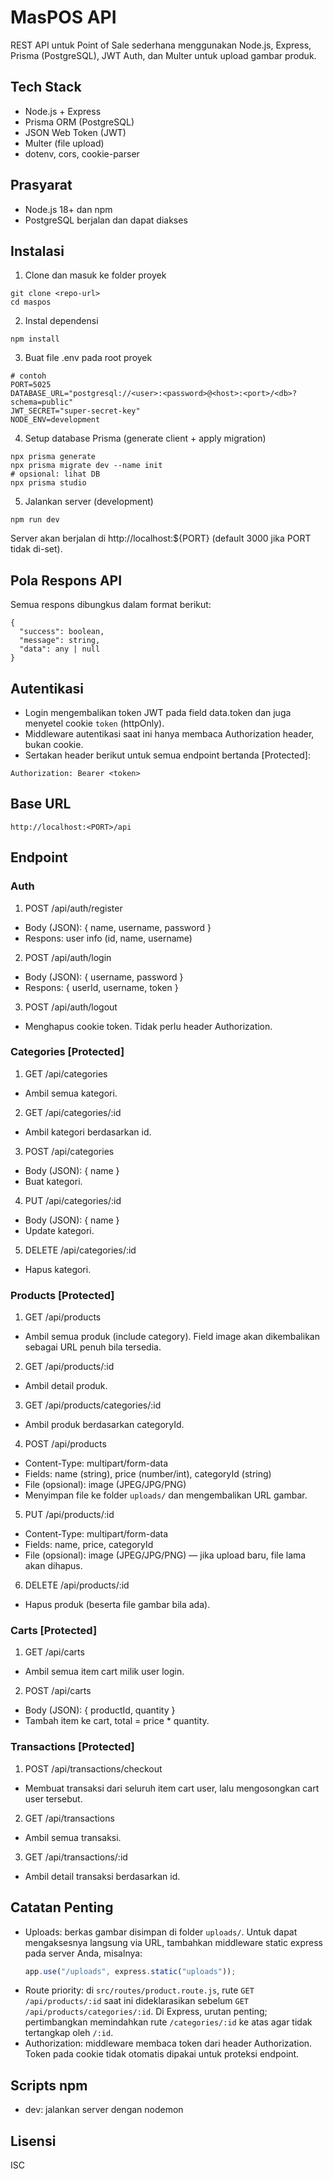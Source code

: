 # MasPOS API

REST API untuk Point of Sale sederhana menggunakan Node.js, Express, Prisma (PostgreSQL), JWT Auth, dan Multer untuk upload gambar produk.

## Tech Stack

- Node.js + Express
- Prisma ORM (PostgreSQL)
- JSON Web Token (JWT)
- Multer (file upload)
- dotenv, cors, cookie-parser

## Prasyarat

- Node.js 18+ dan npm
- PostgreSQL berjalan dan dapat diakses

## Instalasi

1. Clone dan masuk ke folder proyek

```
git clone <repo-url>
cd maspos
```

2. Instal dependensi

```
npm install
```

3. Buat file .env pada root proyek

```
# contoh
PORT=5025
DATABASE_URL="postgresql://<user>:<password>@<host>:<port>/<db>?schema=public"
JWT_SECRET="super-secret-key"
NODE_ENV=development
```

4. Setup database Prisma (generate client + apply migration)

```
npx prisma generate
npx prisma migrate dev --name init
# opsional: lihat DB
npx prisma studio
```

5. Jalankan server (development)

```
npm run dev
```

Server akan berjalan di http://localhost:${PORT} (default 3000 jika PORT tidak di-set).

## Pola Respons API

Semua respons dibungkus dalam format berikut:

```
{
  "success": boolean,
  "message": string,
  "data": any | null
}
```

## Autentikasi

- Login mengembalikan token JWT pada field data.token dan juga menyetel cookie `token` (httpOnly).
- Middleware autentikasi saat ini hanya membaca Authorization header, bukan cookie.
- Sertakan header berikut untuk semua endpoint bertanda [Protected]:

```
Authorization: Bearer <token>
```

## Base URL

```
http://localhost:<PORT>/api
```

## Endpoint

### Auth

1. POST /api/auth/register

- Body (JSON): { name, username, password }
- Respons: user info (id, name, username)

2. POST /api/auth/login

- Body (JSON): { username, password }
- Respons: { userId, username, token }

3. POST /api/auth/logout

- Menghapus cookie token. Tidak perlu header Authorization.

### Categories [Protected]

1. GET /api/categories

- Ambil semua kategori.

2. GET /api/categories/:id

- Ambil kategori berdasarkan id.

3. POST /api/categories

- Body (JSON): { name }
- Buat kategori.

4. PUT /api/categories/:id

- Body (JSON): { name }
- Update kategori.

5. DELETE /api/categories/:id

- Hapus kategori.

### Products [Protected]

1. GET /api/products

- Ambil semua produk (include category). Field image akan dikembalikan sebagai URL penuh bila tersedia.

2. GET /api/products/:id

- Ambil detail produk.

3. GET /api/products/categories/:id

- Ambil produk berdasarkan categoryId.

4. POST /api/products

- Content-Type: multipart/form-data
- Fields: name (string), price (number/int), categoryId (string)
- File (opsional): image (JPEG/JPG/PNG)
- Menyimpan file ke folder `uploads/` dan mengembalikan URL gambar.

5. PUT /api/products/:id

- Content-Type: multipart/form-data
- Fields: name, price, categoryId
- File (opsional): image (JPEG/JPG/PNG) — jika upload baru, file lama akan dihapus.

6. DELETE /api/products/:id

- Hapus produk (beserta file gambar bila ada).

### Carts [Protected]

1. GET /api/carts

- Ambil semua item cart milik user login.

2. POST /api/carts

- Body (JSON): { productId, quantity }
- Tambah item ke cart, total = price \* quantity.

### Transactions [Protected]

1. POST /api/transactions/checkout

- Membuat transaksi dari seluruh item cart user, lalu mengosongkan cart user tersebut.

2. GET /api/transactions

- Ambil semua transaksi.

3. GET /api/transactions/:id

- Ambil detail transaksi berdasarkan id.

## Catatan Penting

- Uploads: berkas gambar disimpan di folder `uploads/`. Untuk dapat mengaksesnya langsung via URL, tambahkan middleware static express pada server Anda, misalnya:
  ```js
  app.use("/uploads", express.static("uploads"));
  ```
- Route priority: di `src/routes/product.route.js`, rute `GET /api/products/:id` saat ini dideklarasikan sebelum `GET /api/products/categories/:id`. Di Express, urutan penting; pertimbangkan memindahkan rute `/categories/:id` ke atas agar tidak tertangkap oleh `/:id`.
- Authorization: middleware membaca token dari header Authorization. Token pada cookie tidak otomatis dipakai untuk proteksi endpoint.

## Scripts npm

- dev: jalankan server dengan nodemon

## Lisensi

ISC
